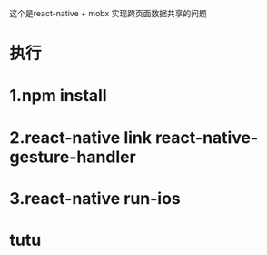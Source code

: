 这个是react-native + mobx 实现跨页面数据共享的问题
# 执行

# 1.npm install 
# 2.react-native link react-native-gesture-handler
# 3.react-native run-ios


# tutu
